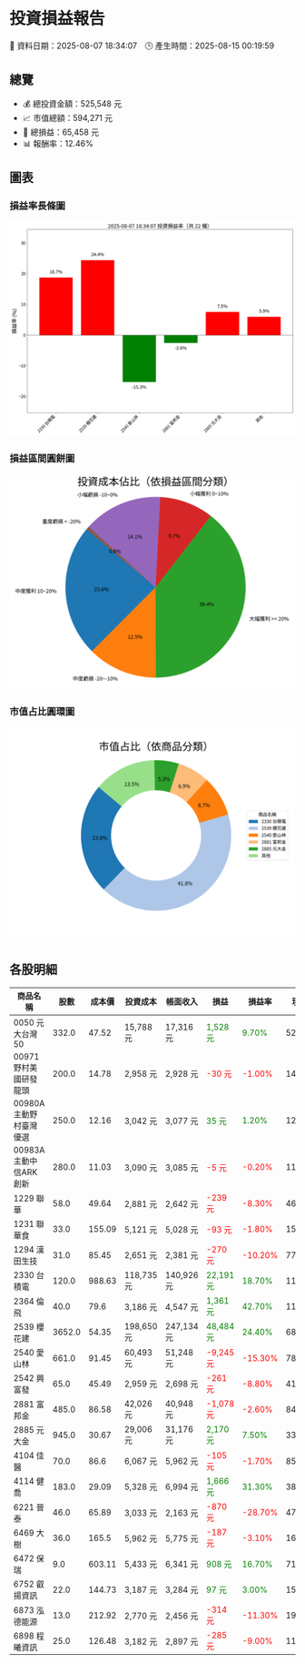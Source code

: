 # 投資損益報告

📅 資料日期：2025-08-07 18:34:07　🕒 產生時間：2025-08-15 00:19:59

## 總覽
- 💰 總投資金額：525,548 元
- 📈 市值總額：594,271 元
- 🧮 總損益：65,458 元
- 📊 報酬率：12.46%

## 圖表
### 損益率長條圖
![損益率](profit_rate_bar.png)

### 損益區間圓餅圖
![損益區間](profit_category_pie.png)

### 市值占比圓環圖
![市值占比](market_value_doughnut.png)

## 各股明細

| 商品名稱 | 股數 | 成本價 | 投資成本 | 帳面收入 | 損益 | 損益率 | 現價 | 市值 |
|----------|------|--------|------------|------------|--------|----------|--------|------------|
| 0050 元大台灣50 | 332.0 | 47.52 | 15,788 元 | 17,316 元 | <span style='color:green'>1,528 元</span> | <span style='color:green'>9.70%</span> | 52.45 | 17,413 元 |
| 00971 野村美國研發龍頭 | 200.0 | 14.78 | 2,958 元 | 2,928 元 | <span style='color:red'>-30 元</span> | <span style='color:red'>-1.00%</span> | 14.75 | 2,950 元 |
| 00980A 主動野村臺灣優選 | 250.0 | 12.16 | 3,042 元 | 3,077 元 | <span style='color:green'>35 元</span> | <span style='color:green'>1.20%</span> | 12.4 | 3,100 元 |
| 00983A 主動中信ARK創新 | 280.0 | 11.03 | 3,090 元 | 3,085 元 | <span style='color:red'>-5 元</span> | <span style='color:red'>-0.20%</span> | 11.1 | 3,108 元 |
| 1229 聯華 | 58.0 | 49.64 | 2,881 元 | 2,642 元 | <span style='color:red'>-239 元</span> | <span style='color:red'>-8.30%</span> | 46.05 | 2,671 元 |
| 1231 聯華食 | 33.0 | 155.09 | 5,121 元 | 5,028 元 | <span style='color:red'>-93 元</span> | <span style='color:red'>-1.80%</span> | 154.0 | 5,082 元 |
| 1294 漢田生技 | 31.0 | 85.45 | 2,651 元 | 2,381 元 | <span style='color:red'>-270 元</span> | <span style='color:red'>-10.20%</span> | 77.7 | 2,409 元 |
| 2330 台積電 | 120.0 | 988.63 | 118,735 元 | 140,926 元 | <span style='color:green'>22,191 元</span> | <span style='color:green'>18.70%</span> | 1180.0 | 141,600 元 |
| 2364 倫　飛 | 40.0 | 79.6 | 3,186 元 | 4,547 元 | <span style='color:green'>1,361 元</span> | <span style='color:green'>42.70%</span> | 114.5 | 4,580 元 |
| 2539 櫻花建 | 3652.0 | 54.35 | 198,650 元 | 247,134 元 | <span style='color:green'>48,484 元</span> | <span style='color:green'>24.40%</span> | 68.0 | 248,336 元 |
| 2540 愛山林 | 661.0 | 91.45 | 60,493 元 | 51,248 元 | <span style='color:red'>-9,245 元</span> | <span style='color:red'>-15.30%</span> | 78.1 | 51,624 元 |
| 2542 興富發 | 65.0 | 45.49 | 2,959 元 | 2,698 元 | <span style='color:red'>-261 元</span> | <span style='color:red'>-8.80%</span> | 41.95 | 2,727 元 |
| 2881 富邦金 | 485.0 | 86.58 | 42,026 元 | 40,948 元 | <span style='color:red'>-1,078 元</span> | <span style='color:red'>-2.60%</span> | 84.8 | 41,128 元 |
| 2885 元大金 | 945.0 | 30.67 | 29,006 元 | 31,176 元 | <span style='color:green'>2,170 元</span> | <span style='color:green'>7.50%</span> | 33.15 | 31,327 元 |
| 4104 佳　醫 | 70.0 | 86.6 | 6,067 元 | 5,962 元 | <span style='color:red'>-105 元</span> | <span style='color:red'>-1.70%</span> | 85.7 | 5,999 元 |
| 4114 健　喬 | 183.0 | 29.09 | 5,328 元 | 6,994 元 | <span style='color:green'>1,666 元</span> | <span style='color:green'>31.30%</span> | 38.55 | 7,055 元 |
| 6221 晉　泰 | 46.0 | 65.89 | 3,033 元 | 2,163 元 | <span style='color:red'>-870 元</span> | <span style='color:red'>-28.70%</span> | 47.6 | 2,190 元 |
| 6469 大　樹 | 36.0 | 165.5 | 5,962 元 | 5,775 元 | <span style='color:red'>-187 元</span> | <span style='color:red'>-3.10%</span> | 162.0 | 5,832 元 |
| 6472 保瑞 | 9.0 | 603.11 | 5,433 元 | 6,341 元 | <span style='color:green'>908 元</span> | <span style='color:green'>16.70%</span> | 711.0 | 6,399 元 |
| 6752 叡揚資訊 | 22.0 | 144.73 | 3,187 元 | 3,284 元 | <span style='color:green'>97 元</span> | <span style='color:green'>3.00%</span> | 151.5 | 3,333 元 |
| 6873 泓德能源 | 13.0 | 212.92 | 2,770 元 | 2,456 元 | <span style='color:red'>-314 元</span> | <span style='color:red'>-11.30%</span> | 191.0 | 2,483 元 |
| 6898 程曦資訊 | 25.0 | 126.48 | 3,182 元 | 2,897 元 | <span style='color:red'>-285 元</span> | <span style='color:red'>-9.00%</span> | 117.0 | 2,925 元 |
